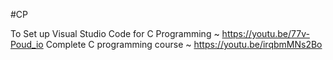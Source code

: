 #CP

To Set up Visual Studio Code for C Programming ~ https://youtu.be/77v-Poud_io
Complete C programming course ~ https://youtu.be/irqbmMNs2Bo
